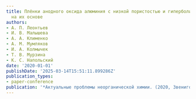 ```yaml
---
title: Плёнки анодного оксида алюминия с низкой пористостью и гиперболические метаматериалы
  на их основе
authors:
- А. П. Леонтьев
- И. В. Малышева
- А. А. Клименко
- А. М. Мумляков
- И. А. Колмычек
- Т. В. Мурзина
- К. С. Напольский
date: '2020-01-01'
publishDate: '2025-03-14T15:51:11.899286Z'
publication_types:
- paper-conference
publication: '*Актуальные проблемы неорганической химии. (2020, Звенигород, Тезисы)*'
---
```

